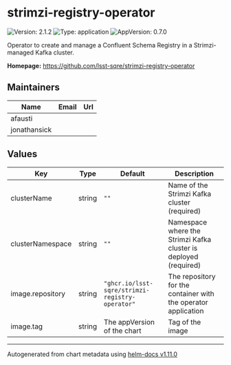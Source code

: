 # strimzi-registry-operator

![Version: 2.1.2](https://img.shields.io/badge/Version-2.1.2-informational?style=flat-square) ![Type: application](https://img.shields.io/badge/Type-application-informational?style=flat-square) ![AppVersion: 0.7.0](https://img.shields.io/badge/AppVersion-0.7.0-informational?style=flat-square)

Operator to create and manage a Confluent Schema Registry in a Strimzi-managed Kafka cluster.

**Homepage:** <https://github.com/lsst-sqre/strimzi-registry-operator>

## Maintainers

| Name | Email | Url |
| ---- | ------ | --- |
| afausti |  |  |
| jonathansick |  |  |

## Values

| Key | Type | Default | Description |
|-----|------|---------|-------------|
| clusterName | string | `""` | Name of the Strimzi Kafka cluster (required) |
| clusterNamespace | string | `""` | Namespace where the Strimzi Kafka cluster is deployed (required) |
| image.repository | string | `"ghcr.io/lsst-sqre/strimzi-registry-operator"` | The repository for the container with the operator application |
| image.tag | string | The appVersion of the chart | Tag of the image |

----------------------------------------------
Autogenerated from chart metadata using [helm-docs v1.11.0](https://github.com/norwoodj/helm-docs/releases/v1.11.0)
